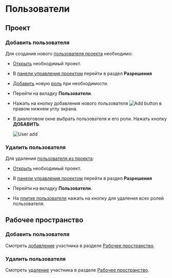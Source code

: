 # Пользователи

## Проект

### Добавить пользователя

Для создания нового [пользователя проекта][1] необходимо:

- [Открыть][2] необходимый проект.

- В [панели управления проектом][3] перейти в раздел <span class="iconify-inline" data-icon="mdi:shield-account"></span>**Разрешения**

- [Добавить][5] новую [роль][6] при необходимости.

- Перейти на вкладку <span class='iconify-inline' data-icon='mdi:account-multiple'></span> **Пользователи**.

- Нажать на кнопку добавления нового пользователя ![Add button](/images/common/red_plus.png) в правом нижнем углу экрана.

- В диалоговом окне выбрать пользователя и его роли. Нажать кнопку **ДОБАВИТЬ**.

  ![User add](/images/common/permissions_user_add.png)

### Удалить пользователя

Для удаления [пользователя из проекта][1]:

- [Открыть][2] необходимый проект.

- В [панели управления проектом][3] перейти в раздел <span class="iconify-inline" data-icon="mdi:shield-account"></span>**Разрешения**

- Перейти на вкладку <span class='iconify-inline' data-icon='mdi:account-multiple'></span> **Пользователи**.

- На [плитке пользователя][4] нажать на кнопку <span class="iconify-inline" data-icon="mdi:close-circle"></span> для удаления всех ролей пользователя.

## Рабочее пространство

### Добавить пользователя

Смотреть [добавление][7] участника в разделе [Рабочее пространство][8].

### Удалить пользователя

Смотреть [удаление][9] участника в разделе [Рабочее пространство][8].

[1]: /docs/desc/project_user.md
[2]: ./project.md#открытие-проекта
[3]: /docs/desc/project.md#панель-управления-проектом
[4]: /docs/desc/project_user.md#плитка-пользователя
[5]: ./role.md#создание-новой-роли
[6]: /docs/desc/project_role.md
[7]: ./workspace.md#добавить-участника
[8]: ./workspace.md
[9]: ./workspace.md#удалить-участника
